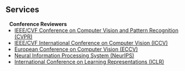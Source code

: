 ## Services

<h4 style="margin:0 10px 0;">Conference Reviewers</h4>

<ul style="margin:0 0 5px;">
  <li><a href="http://cvpr.thecvf.com/"><autocolor>IEEE/CVF Conference on Computer Vision and Pattern Recognition (CVPR)</autocolor></a></li>
  <li><a href="http://iccv.thecvf.com/"><autocolor>IEEE/CVF International Conference on Computer Vision (ICCV)</autocolor></a></li>
  <li><a href="https://eccv.ecva.net/"><autocolor>European Conference on Computer Vision (ECCV)</autocolor></a></li>
  <li><a href="https://nips.cc/"><autocolor>Neural Information Processing System (NeurIPS)</autocolor></a></li>
  <li><a href="https://iclr.cc/"><autocolor>International Conference on Learning Representations (ICLR)</autocolor></a></li>
</ul>
